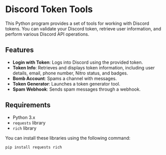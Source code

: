 # Discord Token Tools

This Python program provides a set of tools for working with Discord tokens. You can validate your Discord token, retrieve user information, and perform various Discord API operations.

## Features

- **Login with Token**: Logs into Discord using the provided token.
- **Token Info**: Retrieves and displays token information, including user details, email, phone number, Nitro status, and badges.
- **Bomb Account**: Spams a channel with messages.
- **Token Generator**: Launches a token generator tool.
- **Spam Webhook**: Sends spam messages through a webhook.

## Requirements

- Python 3.x
- `requests` library
- `rich` library

You can install these libraries using the following command:
```bash
pip install requests rich
```
